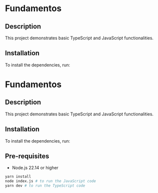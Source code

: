 # Fundamentos

## Description
This project demonstrates basic TypeScript and JavaScript functionalities.

## Installation
To install the dependencies, run:

# Fundamentos

## Description
This project demonstrates basic TypeScript and JavaScript functionalities.

## Installation
To install the dependencies, run:

## Pre-requisites
- Node.js 22.14 or higher

```sh
yarn install
node index.js # to run the JavaScript code
yarn dev # to run the TypeScript code
```
